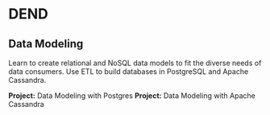 # DEND

## Data Modeling

Learn to create relational and NoSQL data models to fit the diverse needs of data consumers. Use ETL to build databases in PostgreSQL and Apache Cassandra.

**Project:** Data Modeling with Postgres
**Project:** Data Modeling with Apache Cassandra